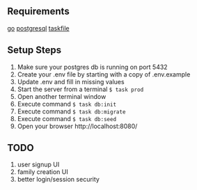## Requirements
[go](https://go.dev/)
[postgresql](https://www.postgresql.org/)
[taskfile](https://taskfile.dev/installation)

## Setup Steps
1. Make sure your postgres db is running on port 5432
2. Create your .env file by starting with a copy of .env.example
3. Update .env and fill in missing values
3. Start the server from a terminal `$ task prod`
4. Open another terminal window
5. Execute command `$ task db:init`
6. Execute command `$ task db:migrate`
7. Execute command `$ task db:seed`
8. Open your browser http://localhost:8080/

## TODO
1. user signup UI
2. family creation UI
3. better login/session security
